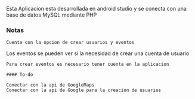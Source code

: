 Esta Aplicacion esta desarrollada en android studio y se conecta con una base de datos MySQL mediante PHP

### Notas
```
Cuenta con la opcion de crear usuarios y eventos

```
Los eventos se pueden ver si la necesidad de crear una cuenta de usuario

```
Para crear eventos es necesario tener cuenta en la aplicacion

#### To-do

Conectar con la api de GoogleMaps
Conectar con la api de Google para la creacion de usuarios